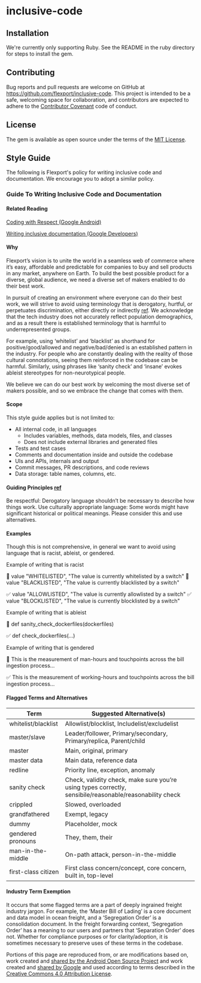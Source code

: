 # inclusive-code

## Installation
We're currently only supporting Ruby. See the README in the ruby directory for steps to install the gem.

## Contributing

Bug reports and pull requests are welcome on GitHub at https://github.com/flexport/inclusive-code.
This project is intended to be a safe, welcoming space for collaboration, and
contributors are expected to adhere to the
[Contributor Covenant](http://contributor-covenant.org) code of conduct.

## License

The gem is available as open source under the terms of the [MIT License](https://opensource.org/licenses/MIT).

## Style Guide
The following is Flexport's policy for writing inclusive code and documentation. We encourage you to adopt a similar policy.

### Guide To Writing Inclusive Code and Documentation

#### Related Reading
[Coding with Respect (Google Android)](https://source.android.com/setup/contribute/respectful-code)

[Writing inclusive documentation (Google Developers)](https://developers.google.com/style/inclusive-documentation)

#### Why

Flexport’s vision is to unite the world in a seamless web of commerce where it’s easy, affordable and predictable for companies to buy and sell products in any market, anywhere on Earth. To build the best possible product for a diverse, global audience, we need a diverse set of makers enabled to do their best work. 

In pursuit of creating an environment where everyone can do their best work, we will strive to avoid using terminology that is derogatory, hurtful, or perpetuates discrimination, either directly or indirectly [ref](https://source.android.com/setup/contribute/respectful-code). We acknowledge that the tech industry does not accurately reflect population demographics, and as a result there is established terminology that is harmful to underrepresented groups. 

For example, using ‘whitelist’ and ‘blacklist’ as shorthand for positive/good/allowed and negative/bad/denied is an established pattern in the industry. For people who are constantly dealing with the reality of those cultural connotations, seeing them reinforced in the codebase can be harmful. Similarly, using phrases like ‘sanity check’ and ‘insane’ evokes ableist stereotypes for non-neurotypical people.

We believe we can do our best work by welcoming the most diverse set of makers possible, and so we embrace the change that comes with them.

#### Scope

This style guide applies but is not limited to:
* All internal code, in all languages
  * Includes variables, methods, data models, files, and classes
  * Does not include external libraries and generated files
* Tests and test cases
* Comments and documentation inside and outside the codebase
* UIs and APIs, internals and output
* Commit messages, PR descriptions, and code reviews
* Data storage: table names, columns, etc.

#### Guiding Principles [ref](https://source.android.com/setup/contribute/respectful-code)

Be respectful: Derogatory language shouldn’t be necessary to describe how things work.
Use culturally appropriate language: Some words might have significant historical or political meanings. Please consider this and use alternatives.

#### Examples

Though this is not comprehensive, in general we want to avoid using language that is racist, ableist, or gendered.

Example of writing that is racist

🚫 value "WHITELISTED", "The value is currently whitelisted by a switch"
🚫 value "BLACKLISTED", "The value is currently blacklisted by a switch"

✅ value "ALLOWLISTED", "The value is currently allowlisted by a switch"
✅ value "BLOCKLISTED", "The value is currently blocklisted by a switch"

Example of writing that is ableist

🚫 def sanity_check_dockerfiles(dockerfiles)

✅ def check_dockerfiles(...)

Example of writing that is gendered

🚫 This is the measurement of man-hours and touchpoints across the bill ingestion process…

✅ This is the measurement of working-hours and touchpoints across the bill ingestion process…

#### Flagged Terms and Alternatives

Term | Suggested Alternative(s)
-----|----------------------------
whitelist/blacklist | Allowlist/blocklist, Includelist/excludelist
master/slave | Leader/follower, Primary/secondary, Primary/replica, Parent/child
master | Main, original, primary
master data | Main data, reference data
redline | Priority line, exception, anomaly
sanity check | Check, validity check, make sure you’re using types correctly, sensibile/reasonable/reasonability check
crippled | Slowed, overloaded 
grandfathered | Exempt, legacy
dummy | Placeholder, mock
gendered pronouns | They, them, their
man-in-the-middle | On-path attack, person-in-the-middle
first-class citizen | First class concern/concept, core concern, built in, top-level 

#### Industry Term Exemption

It occurs that some flagged terms are a part of deeply ingrained freight industry jargon.  For example, the ‘Master Bill of Lading’ is a core document and data model in ocean freight, and a ‘Segregation Order’ is a consolidation document. In the freight forwarding context, ‘Segregation Order’ has a meaning to our users and partners that ‘Separation Order’ does not. Whether for compliance purposes or for clarity/adoption, it is sometimes necessary to preserve uses of these terms in the codebase.  


Portions of this page are reproduced from, or are modifications based on, work created and [shared by the Android Open Source Project](https://code.google.com/p/android/) and work created and [shared by Google](https://developers.google.com/readme/policies) and used according to terms described in the [Creative Commons 4.0 Attribution License](https://creativecommons.org/licenses/by/4.0/).
